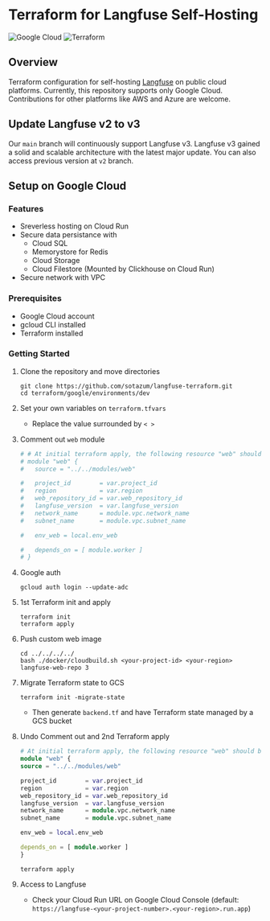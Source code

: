 # Terraform for Langfuse Self-Hosting

![Google Cloud](https://img.shields.io/badge/Google%20Cloud-4285F4?logo=google-cloud&logoColor=white)
![Terraform](https://img.shields.io/badge/Terraform-1.9.8-blue.svg)

## Overview
Terraform configuration for self-hosting [Langfuse](https://langfuse.com/) on public cloud platforms. Currently, this repository supports only Google Cloud. Contributions for other platforms like AWS and Azure are welcome.

## Update Langfuse v2 to v3
Our `main` branch will continuously support Langfuse v3. Langfuse v3 gained a solid and scalable architecture with the latest major update. You can also access previous version at `v2` branch.

## Setup on Google Cloud
### Features
- Sreverless hosting on Cloud Run
- Secure data persistance with 
    - Cloud SQL 
    - Memorystore for Redis
    - Cloud Storage
    - Cloud Filestore (Mounted by Clickhouse on Cloud Run)
- Secure network with VPC

### Prerequisites
- Google Cloud account
- gcloud CLI installed
- Terraform installed

### Getting Started
1. Clone the repository and move directories
    ```
    git clone https://github.com/sotazum/langfuse-terraform.git
    cd terraform/google/environments/dev
    ```

2. Set your own variables on `terraform.tfvars`
   - Replace the value surrounded by `< >`

3. Comment out `web` module
    ```environments/dev/main.tf
    # # At initial terraform apply, the following resource "web" should be commented out to avoid an error. After pushing the image to the artifact registry, uncomment the resource "web" and apply the terraform configuration again.
    # module "web" {
    #   source = "../../modules/web"

    #   project_id        = var.project_id
    #   region            = var.region
    #   web_repository_id = var.web_repository_id
    #   langfuse_version  = var.langfuse_version
    #   network_name      = module.vpc.network_name
    #   subnet_name       = module.vpc.subnet_name

    #   env_web = local.env_web

    #   depends_on = [ module.worker ]
    # }
    ```

4. Google auth
    ```
    gcloud auth login --update-adc
    ```

5. 1st Terraform init and apply
    ```
    terraform init
    terraform apply
    ```

6. Push custom web image
    ```
    cd ../../../../
    bash ./docker/cloudbuild.sh <your-project-id> <your-region> langfuse-web-repo 3
    ```

7. Migrate Terraform state to GCS
    ```
    terraform init -migrate-state
    ```
    - Then generate `backend.tf` and have Terraform state managed by a GCS bucket

8. Undo Comment out and 2nd Terraform apply
    ```environments/dev/main.tf
    # At initial terraform apply, the following resource "web" should be commented out to avoid an error. After pushing the image to the artifact registry, uncomment the resource "web" and apply the terraform configuration again.
    module "web" {
    source = "../../modules/web"

    project_id        = var.project_id
    region            = var.region
    web_repository_id = var.web_repository_id
    langfuse_version  = var.langfuse_version
    network_name      = module.vpc.network_name
    subnet_name       = module.vpc.subnet_name

    env_web = local.env_web

    depends_on = [ module.worker ]
    }
    ```

    ```
    terraform apply
    ```

9. Access to Langfuse

    - Check your Cloud Run URL on Google Cloud Console (default: `https://langfuse-<your-project-number>.<your-region>.run.app`)
